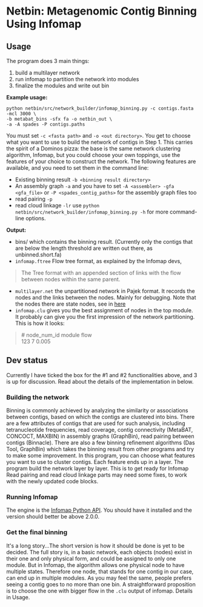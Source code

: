 # Netbin: Metagenomic Contig Binning Using Infomap

## Usage
The program does 3 main things:
1. build a multilayer network
2. run infomap to partition the network into modules
3. finalize the modules and write out bin

**Example usage:**
```
python netbin/src/network_builder/infomap_binning.py -c contigs.fasta -mcl 3000 \
-b metabat_bins -sfx fa -o netbin_out \
-a -A spades -P contigs.paths
```
You must set `-c <fasta path>` and `-o <out directory>`.
You get to choose what you want to use to build the network of contigs in Step 1. This carries the spirit of a Dominos pizza: the base is the same network clustering algorithm, Infomap, but you could choose your own toppings, use the features of your choice to construct the network. The following features are available, and you need to set them in the command line:
- Existing binning result `-b <binning result directory>`
- An assembly graph `-a` and you have to set `-A <assembler> -gfa <gfa_file>` or `-P <spades_contig_paths>` for the assembly graph files too
- read pairing `-p`
- read cloud linkage `-lr`
use `python netbin/src/network_builder/infomap_binning.py -h` for more command-line options.

**Output:**
- bins/
which contains the binning result. (Currently only the contigs that are below the length threshold are written out there, as unbinned.short.fa)
- `infomap.ftree` 
Flow tree format, as explained by the Infomap devs,
> The Tree format with an appended section of links with the flow between nodes within the same parent.
- `multilayer.net`
the unpartitioned network in Pajek format. It records the nodes and the links between the nodes. Mainly for debugging. Note that the nodes there are state nodes, see in [here](https://github.com/u-xixi/netbin/main/README.md#get-the-final-binning)
- `infomap.clu` gives you the best assignment of nodes in the top module. It probably can give you the first impression of the network partitioning. This is how it looks:
> \# node_num_id module flow </br>
> 123 7 0.005

## Dev status
Currently I have ticked the box for the #1 and #2 functionalities above, and 3 is up for discussion. Read about the details of the implementation in below.
### Building the network
Binning is commonly achieved by analyzing the similarity or associations between contigs, based on which the contigs are clustered into bins. There are a few attributes of contigs that are used for such analysis, including tetranucleotide frequencies, read coverage, contig connectivity (MetaBAT, CONCOCT, MAXBIN) in assembly graphs (GraphBin), read pairing between contigs (Binnacle). There are also a few binning refinement algorithms (Das Tool, GraphBin) which takes the binning result from other programs and try to make some improvement.
In this program, you can choose what features you want to use to cluster contigs. Each feature ends up in a layer. The program build the network layer by layer. This is to get ready for Infomap
Read pairing and read cloud linkage parts may need some fixes, to work with the newly updated code blocks.
### Running Infomap
The engine is the [Infomap Python API](https://github.com/mapequation/infomap). You should have it installed and the version should better be above 2.0.0.
### Get the final binning
It's a long story...The short version is how it should be done is yet to be decided. The full story is, in a basic network, each objects (nodes) exist in their one and only physical form, and could be assigned to only one module. But in Infomap, the algorithm allows one physical node to have multiple states. Therefore one node, that stands for one contig in our case, can end up in multiple modules. As you may feel the same, people prefers seeing a contig goes to no more than one bin.
A straightforward proposition is to choose the one with bigger flow in the `.clu` output of infomap. Details in Usage.
